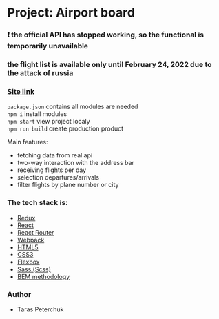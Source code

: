 # Project: Airport board

### :exclamation: the official API has stopped working, so the functional is temporarily unavailable

### the flight list is available only until February 24, 2022 due to the attack of russia

### [Site link](https://dulcet-lamington-4ec50f.netlify.app/)

`package.json` contains all modules are needed<br>
`npm i` install modules<br>
`npm start` view project localy<br>
`npm run build` create production product<br>

Main features:

- fetching data from real api
- two-way interaction with the address bar
- receiving flights per day
- selection departures/arrivals
- filter flights by plane number or city

### The tech stack is:

- [Redux](https://redux.js.org/)
- [React](https://uk.reactjs.org/)
- [React Router](https://v5.reactrouter.com/)
- [Webpack](https://webpack.js.org/)
- [HTML5](https://en.wikipedia.org/wiki/HTML5)
- [CSS3](https://en.wikipedia.org/wiki/Cascading_Style_Sheets)
- [Flexbox](https://en.wikipedia.org/wiki/CSS_Flexible_Box_Layout)
- [Sass (Scss)](https://sass-lang.com/)
- [BEM methodology](https://en.bem.info/methodology/)

### Author

- Taras Peterchuk
